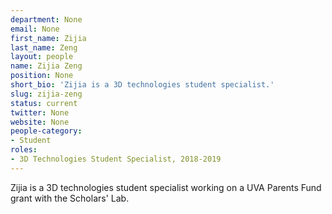 ```yaml
---
department: None
email: None
first_name: Zijia
last_name: Zeng
layout: people
name: Zijia Zeng
position: None
short_bio: 'Zijia is a 3D technologies student specialist.'
slug: zijia-zeng
status: current
twitter: None
website: None
people-category:
- Student
roles:
- 3D Technologies Student Specialist, 2018-2019
---
```

Zijia is a 3D technologies student specialist working on a UVA Parents Fund grant with the Scholars' Lab.
